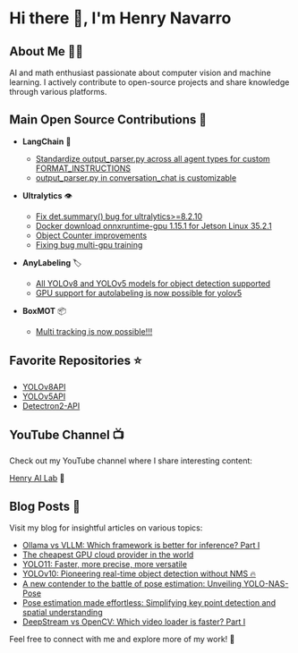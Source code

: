 # Hi there 👋, I'm Henry Navarro

## About Me 🧑‍💻
AI and math enthusiast passionate about computer vision and machine learning. I actively contribute to open-source projects and share knowledge through various platforms.

## Main Open Source Contributions 🚀

- **LangChain** 🔗
  - [Standardize output_parser.py across all agent types for custom FORMAT_INSTRUCTIONS](https://github.com/langchain-ai/langchain/pull/17168)
  - [output_parser.py in conversation_chat is customizable](https://github.com/langchain-ai/langchain/pull/16945)

- **Ultralytics** 👁️
  - [Fix det.summary() bug for ultralytics>=8.2.10](https://github.com/ultralytics/ultralytics/pull/13024)
  - [Docker download onnxruntime-gpu 1.15.1 for Jetson Linux 35.2.1](https://github.com/ultralytics/ultralytics/pull/10389)
  - [Object Counter improvements](https://github.com/ultralytics/ultralytics/pull/8648)
  - [Fixing bug multi-gpu training](https://github.com/ultralytics/yolov5/pull/6299)

- **AnyLabeling** 🏷️
  - [All YOLOv8 and YOLOv5 models for object detection supported](https://github.com/vietanhdev/anylabeling/pull/18)
  - [GPU support for autolabeling is now possible for yolov5](https://github.com/vietanhdev/anylabeling/pull/4)

- **BoxMOT** 📦
  - [Multi tracking is now possible!!!](https://github.com/mikel-brostrom/boxmot/pull/284)

## Favorite Repositories ⭐

- [YOLOv8API](https://github.com/hdnh2006/YOLOv8API)
- [YOLOv5API](https://github.com/hdnh2006/YOLOv5API)
- [Detectron2-API](https://github.com/hdnh2006/detectron2-api)

## YouTube Channel 📺

Check out my YouTube channel where I share interesting content:

[Henry AI Lab](https://www.youtube.com/@HenryAILab) 🎥

## Blog Posts 📝

Visit my blog for insightful articles on various topics:

- [Ollama vs VLLM: Which framework is better for inference? Part I](https://henrynavarro.org/ollama-vs-vllm-which-framework-is-better-for-inference-part-i-d8211d7248d2)
- [The cheapest GPU cloud provider in the world](https://henrynavarro.org/this-is-the-cheapest-gpu-cloud-provider-in-the-world-78c372763f32)
- [YOLO11: Faster, more precise, more versatile](https://henrynavarro.org/yolo11-faster-more-precise-more-versatile-6ea90e3180e9)
- [YOLOv10: Pioneering real-time object detection without NMS 🔥](https://henrynavarro.org/yolov10-pioneering-real-time-object-detection-without-nms-%EF%B8%8F-7afac7815c9a)
- [A new contender to the battle of pose estimation: Unveiling YOLO-NAS-Pose](https://henrynavarro.org/a-new-contender-to-the-battle-of-pose-estimation-unveiling-yolo-nas-pose-14cc483460dc)
- [Pose estimation made effortless: Simplifying key point detection and spatial understanding](https://henrynavarro.org/pose-estimation-made-effortless-simplifying-key-point-detection-and-spatial-understanding-c0263ed030e4)
- [DeepStream vs OpenCV: Which video loader is faster? Part I](https://henrynavarro.org/deepstream-vs-opencv-which-video-loader-is-faster-part-i-c8f1155ad84b)

Feel free to connect with me and explore more of my work! 🌟
